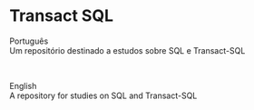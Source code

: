 
# Transact SQL

Português
<br>
Um repositório destinado a estudos sobre SQL e Transact-SQL

<br>

English
<br> 
A repository for studies on SQL and Transact-SQL
